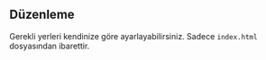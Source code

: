 ## Düzenleme
Gerekli yerleri kendinize göre ayarlayabilirsiniz. Sadece <code>index.html</code> dosyasından ibarettir.